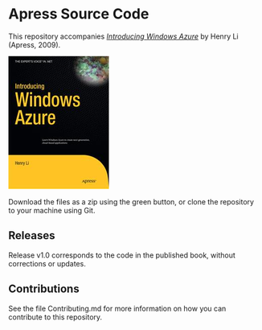 # Apress Source Code

This repository accompanies [*Introducing Windows Azure*](http://www.apress.com/9781430224693) by Henry Li (Apress, 2009).

![Cover image](9781430224693.jpg)

Download the files as a zip using the green button, or clone the repository to your machine using Git.

## Releases

Release v1.0 corresponds to the code in the published book, without corrections or updates.

## Contributions

See the file Contributing.md for more information on how you can contribute to this repository.
